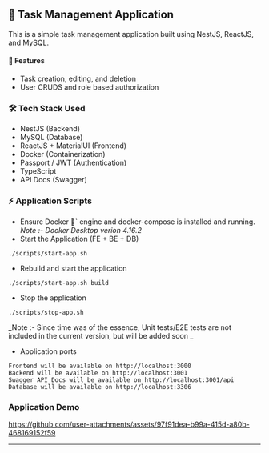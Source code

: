 ## 📝 Task Management Application

This is a simple task management application built using NestJS, ReactJS, and MySQL.

#### 🚀 Features

- Task creation, editing, and deletion
- User CRUDS and role based authorization

### 🛠️ Tech Stack Used

- NestJS (Backend)
- MySQL (Database)
- ReactJS + MaterialUI (Frontend)
- Docker (Containerization)
- Passport / JWT (Authentication)
- TypeScript
- API Docs (Swagger)

### ⚡️ Application Scripts

- Ensure Docker 🐳` engine and docker-compose is installed and running.
  _Note :- Docker Desktop verion 4.16.2_
- Start the Application (FE + BE + DB)

```
./scripts/start-app.sh
```

- Rebuild and start the application

```
./scripts/start-app.sh build
```

- Stop the application

```
./scripts/stop-app.sh
```

_Note :- Since time was of the essence, Unit tests/E2E tests are not included in the current version, but will be added soon _

- Application ports

```
Frontend will be available on http://localhost:3000
Backend will be available on http://localhost:3001
Swagger API Docs will be available on http://localhost:3001/api
Database will be available on http://localhost:3306
```

### Application Demo

https://github.com/user-attachments/assets/97f91dea-b99a-415d-a80b-468169152f59

---
